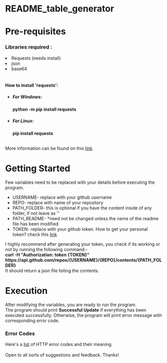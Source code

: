 # README_table_generator
<h1>Pre-requisites</h1>
<h3>Libraries required :</h3>
<li>Requests (needs install)<br></li>
<li>json<br></li>
<li>base64<br></li>
<br>
<h4>How to install 'requests':</h4>
<ul>
  <li><h5>For Windows:</h5> <b>python -m pip install requests</b></li>
  <li><h5>For Linux: </h5> <b>pip install requests</b></li>
</ul>
<br>
More information can be found on this <a href="https://www.geeksforgeeks.org/how-to-install-requests-in-python-for-windows-linux-mac/"> link</a>.
<br>
<h1>Getting Started</h1>
Few variables need to be replaced with your details before executing the program.
<br>
<ul>
  <li>USERNAME- replace with your github username </li>
  <li>REPO- replace with name of your repository </li>
  <li>PATH_FOLDER- this is optional if you have the content inside of any folder, if not leave as '' </li>
  <li>PATH_README- *need not be changed unless the name of the readme file has been modified  </li>
  <li>TOKEN- replace with your github token. How to get your personal token? check this <a href="https://docs.github.com/en/enterprise-server@3.9/authentication/keeping-your-account-and-data-secure/managing-your-personal-access-tokens">link</a> </li>

</ul>
 I highly recommend after generating your token, you check if its working or not by running the following command:-<br>
  <b>curl -H "Authorization: token {TOKEN}" https://api.github.com/repos/{USERNAME}/{REPO}/contents/{PATH_FOLDER}</b> <br>
  It should return a json file listing the contents.
<br>
<h1>Execution</h1>
After modifying the variables, you are ready to run the program.<br>
The program should print <b>Successful Update</b> if everything has been executed successfully.
Otherwise, the program will print error message with corresponding error code.
<br>
<h3>Error Codes</h3>
Here's a <a href="https://www.restapitutorial.com/httpstatuscodes.html">list</a> of HTTP error codes and their meaning.
<br>
<br>
Open to all sorts of suggestions and feedback. Thanks!


